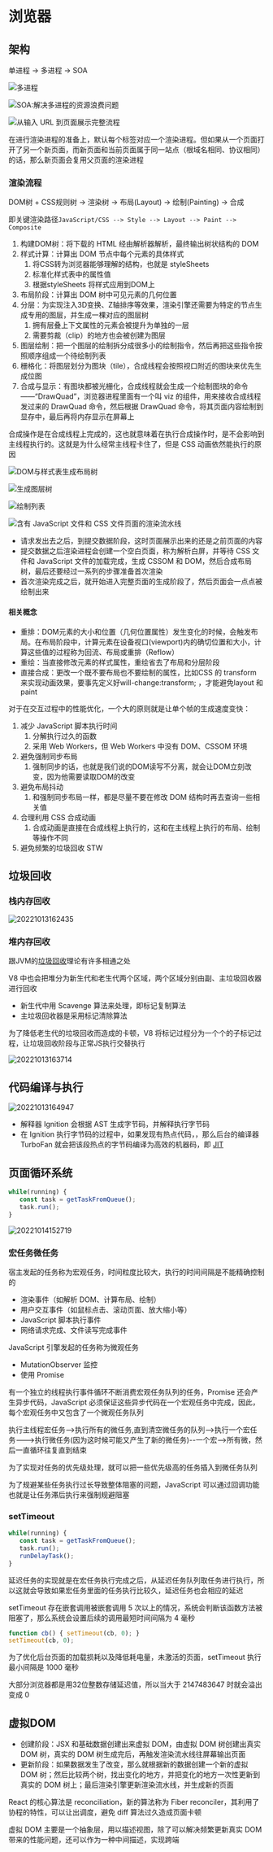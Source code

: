 # 浏览器

## 架构

单进程 -> 多进程 -> SOA

![多进程](/assets/2022920193524.webp)

![SOA:解决多进程的资源浪费问题](/assets/2022920193552.webp)

![从输入 URL 到页面展示完整流程](/assets/202292020140.webp)

在进行渲染进程的准备上，默认每个标签对应一个渲染进程。但如果从一个页面打开了另一个新页面，而新页面和当前页面属于同一站点（根域名相同、协议相同）的话，那么新页面会复用父页面的渲染进程

### 渲染流程

DOM树 + CSS规则树 -> 渲染树 -> 布局(Layout) -> 绘制(Painting) -> 合成

即关键渲染路径`JavaScript/CSS --> Style --> Layout --> Paint --> Composite`

1. 构建DOM树：将下载的 HTML 经由解析器解析，最终输出树状结构的 DOM
2. 样式计算：计算出 DOM 节点中每个元素的具体样式
   1. 将CSS转为浏览器能够理解的结构，也就是 styleSheets
   2. 标准化样式表中的属性值
   3. 根据styleSheets 将样式应用到DOM上
3. 布局阶段：计算出 DOM 树中可见元素的几何位置
4. 分层：为实现注入3D变换、Z轴排序等效果，渲染引擎还需要为特定的节点生成专用的图层，并生成一棵对应的图层树
   1. 拥有层叠上下文属性的元素会被提升为单独的一层
   2. 需要剪裁（clip）的地方也会被创建为图层
5. 图层绘制：把一个图层的绘制拆分成很多小的绘制指令，然后再把这些指令按照顺序组成一个待绘制列表
6. 栅格化：将图层划分为图块（tile），合成线程会按照视口附近的图块来优先生成位图
7. 合成与显示：有图块都被光栅化，合成线程就会生成一个绘制图块的命令——“DrawQuad”，浏览器进程里面有一个叫 viz 的组件，用来接收合成线程发过来的 DrawQuad 命令，然后根据 DrawQuad 命令，将其页面内容绘制到显存中，最后再将内存显示在屏幕上

合成操作是在合成线程上完成的，这也就意味着在执行合成操作时，是不会影响到主线程执行的。这就是为什么经常主线程卡住了，但是 CSS 动画依然能执行的原因

![DOM与样式表生成布局树](/assets/2022922171631.webp)

![生成图层树](/assets/2022922174123.webp)

![绘制列表](/assets/2022922174737.webp)

![含有 JavaScript 文件和 CSS 文件页面的渲染流水线](/assets/20221018105041.webp)

- 请求发出去之后，到提交数据阶段，这时页面展示出来的还是之前页面的内容
- 提交数据之后渲染进程会创建一个空白页面，称为解析白屏，并等待 CSS 文件和 JavaScript 文件的加载完成，生成 CSSOM 和 DOM，然后合成布局树，最后还要经过一系列的步骤准备首次渲染
- 首次渲染完成之后，就开始进入完整页面的生成阶段了，然后页面会一点点被绘制出来

#### 相关概念

- 重排：DOM元素的大小和位置（几何位置属性）发生变化的时候，会触发布局。在布局阶段中，计算元素在设备视口(viewport)内的确切位置和大小，计算这些值的过程称为回流、布局或重排（Reflow）
- 重绘：当直接修改元素的样式属性，重绘省去了布局和分层阶段
- 直接合成：更改一个既不要布局也不要绘制的属性，比如CSS 的 transform 来实现动画效果，要事先定义好will-change:transform; ，才能避免layout 和paint

对于在交互过程中的性能优化，一个大的原则就是让单个帧的生成速度变快：

1. 减少 JavaScript 脚本执行时间
   1. 分解执行过久的函数
   2. 采用 Web Workers，但 Web Workers 中没有 DOM、CSSOM 环境
2. 避免强制同步布局
   1. 强制同步的话，也就是我们说的DOM读写不分离，就会让DOM立刻改变，因为他需要读取DOM的改变
3. 避免布局抖动
   1. 和强制同步布局一样，都是尽量不要在修改 DOM 结构时再去查询一些相关值
4. 合理利用 CSS 合成动画
   1. 合成动画是直接在合成线程上执行的，这和在主线程上执行的布局、绘制等操作不同
5. 避免频繁的垃圾回收 STW

## 垃圾回收

### 栈内存回收

![20221013162435](/assets/20221013162435.jpg)

### 堆内存回收

跟JVM的[垃圾回收](/编程语言/JAVA/JVM/自动内存管理/垃圾回收.md#垃圾回收算法)理论有许多相通之处

V8 中也会把堆分为新生代和老生代两个区域，两个区域分别由副、主垃圾回收器进行回收

- 新生代中用 Scavenge 算法来处理，即标记复制算法
- 主垃圾回收器是采用标记清除算法

为了降低老生代的垃圾回收而造成的卡顿，V8 将标记过程分为一个个的子标记过程，让垃圾回收阶段与正常JS执行交替执行

![20221013163714](/assets/20221013163714.webp)

## 代码编译与执行

![20221013164947](/assets/20221013164947.webp)

- 解释器 Ignition 会根据 AST 生成字节码，并解释执行字节码
- 在 Ignition 执行字节码的过程中，如果发现有热点代码，，那么后台的编译器 TurboFan 就会把该段热点的字节码编译为高效的机器码，即 [JIT](/编程语言/JAVA/JVM/字节码.md#字节码的执行)

## 页面循环系统

```js
while(running) {
   const task = getTaskFromQueue();
   task.run();
}
```

![20221014152719](/assets/20221014152719.webp)

### 宏任务微任务

宿主发起的任务称为宏观任务，时间粒度比较大，执行的时间间隔是不能精确控制的

- 渲染事件（如解析 DOM、计算布局、绘制）
- 用户交互事件（如鼠标点击、滚动页面、放大缩小等）
- JavaScript 脚本执行事件
- 网络请求完成、文件读写完成事件

JavaScript 引擎发起的任务称为微观任务

- MutationObserver 监控
- 使用 Promise

有一个独立的线程执行事件循环不断消费宏观任务队列的任务，Promise 还会产生异步代码，JavaScript 必须保证这些异步代码在一个宏观任务中完成，因此，每个宏观任务中又包含了一个微观任务队列

执行主线程宏任务-->执行所有的微任务,直到清空微任务的队列-->执行一个宏任务--->执行微任务(因为这时候可能又产生了新的微任务)--一个宏-->所有微，然后一直循环往复直到结束

为了实现对任务的优先级处理，就可以把一些优先级高的任务插入到微任务队列

为了规避某些任务执行过长导致整体阻塞的问题，JavaScript 可以通过回调功能也就是让任务滞后执行来强制规避阻塞

### setTimeout

```js
while(running) {
   const task = getTaskFromQueue();
   task.run();
   runDelayTask();
}
```

延迟任务的实现就是在宏任务执行完成之后，从延迟任务队列取任务进行执行，所以这就会导致如果宏任务里面的任务执行比较久，延迟任务也会相应的延迟

setTimeout 存在嵌套调用被嵌套调用 5 次以上的情况，系统会判断该函数方法被阻塞了，那么系统会设置后续的调用最短时间间隔为 4 毫秒

```js
function cb() { setTimeout(cb, 0); }
setTimeout(cb, 0);
```

为了优化后台页面的加载损耗以及降低耗电量，未激活的页面，setTimeout 执行最小间隔是 1000 毫秒

大部分浏览器都是用32位整数存储延迟值，所以当大于 2147483647 时就会溢出变成 0

## 虚拟DOM

- 创建阶段：JSX 和基础数据创建出来虚拟 DOM，由虚拟 DOM 树创建出真实 DOM 树，真实的 DOM 树生成完后，再触发渲染流水线往屏幕输出页面
- 更新阶段：如果数据发生了改变，那么就根据新的数据创建一个新的虚拟 DOM 树；然后比较两个树，找出变化的地方，并把变化的地方一次性更新到真实的 DOM 树上；最后渲染引擎更新渲染流水线，并生成新的页面

React 的核心算法是 reconciliation，新的算法称为 Fiber reconciler，其利用了协程的特性，可以让出调度，避免 diff 算法过久造成页面卡顿

虚拟 DOM 主要是一个抽象层，用以描述视图，除了可以解决频繁更新真实 DOM 带来的性能问题，还可以作为一种中间描述，实现跨端
